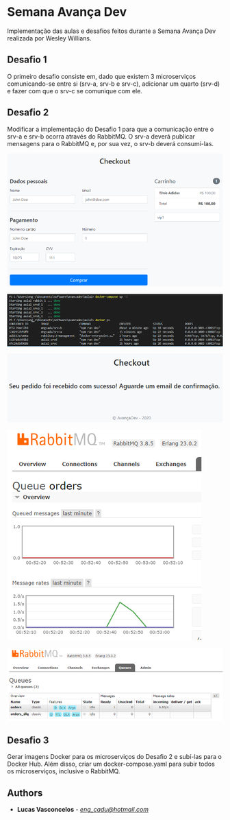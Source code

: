 # Semana Avança Dev

Implementação das aulas e desafios feitos durante a Semana Avança Dev realizada por Wesley Willians.


## Desafio 1

O primeiro desafio consiste em, dado que existem 3 microserviços comunicando-se entre si (srv-a, srv-b e srv-c), adicionar um quarto (srv-d) e fazer com que o srv-c se comunique com ele.

## Desafio 2

Modificar a implementação do Desafio 1 para que a comunicação entre o srv-a e srv-b ocorra através do RabbitMQ. O srv-a deverá publicar mensagens para o RabbitMQ e, por sua vez, o srv-b deverá consumí-las.

![](docs/images/checkout.png)

![](docs/images/docker-processes.png)

![](docs/images/order-submited.png)

![](docs/images/rabbitmq-queue-monitoring.png)

![](docs/images/rabbitmq-queues.png)

## Desafio 3

Gerar imagens Docker para os microserviços do Desafio 2 e subí-las para o Docker Hub. Além disso, criar um docker-compose.yaml para subir todos os microserviços, inclusive o RabbitMQ.

## Authors

* **Lucas Vasconcelos** - *eng_cadu@hotmail.com*